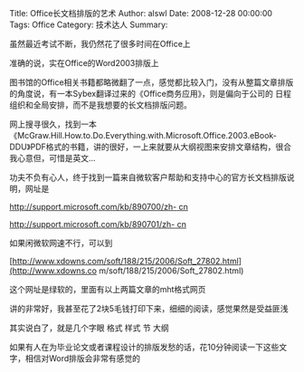 Title: Office长文档排版的艺术
Author: alswl
Date: 2008-12-28 00:00:00
Tags: Office
Category: 技术达人
Summary: 

虽然最近考试不断，我仍然花了很多时间在Office上

准确的说，实在Office的Word2003排版上

图书馆的Office相关书籍都略微翻了一点，感觉都比较入门，没有从整篇文章排版的角度说，有一本Sybex翻译过来的《Office商务应用》，则是偏向于公司的
日程组织和全局安排，而不是我想要的长文档排版问题。

网上搜寻很久，找到一本《McGraw.Hill.How.to.Do.Everything.with.Microsoft.Office.2003.eBook-
DDU》PDF格式的书籍，讲的很好，一上来就要从大纲视图来安排文章结构，很合我心意但，可惜是英文...

功夫不负有心人，终于找到一篇来自微软客户帮助和支持中心的官方长文档排版说明，网址是

[http://support.microsoft.com/kb/890700/zh-
cn](http://support.microsoft.com/kb/890700/zh-cn/)

[http://support.microsoft.com/kb/890701/zh-
cn](http://support.microsoft.com/kb/890701/zh-cn)

如果闲微软网速不行，可以到

[http://www.xdowns.com/soft/188/215/2006/Soft_27802.html](http://www.xdowns.co
m/soft/188/215/2006/Soft_27802.html)

这个网址是绿软的，里面有以上两篇文章的mht格式网页

讲的非常好，我甚至花了2块5毛钱打印下来，细细的阅读，感觉果然是受益匪浅

其实说白了，就是几个字眼 格式 样式 节 大纲

如果有人在为毕业论文或者课程设计的排版发愁的话，花10分钟阅读一下这些文字，相信对Word排版会非常有感觉的

